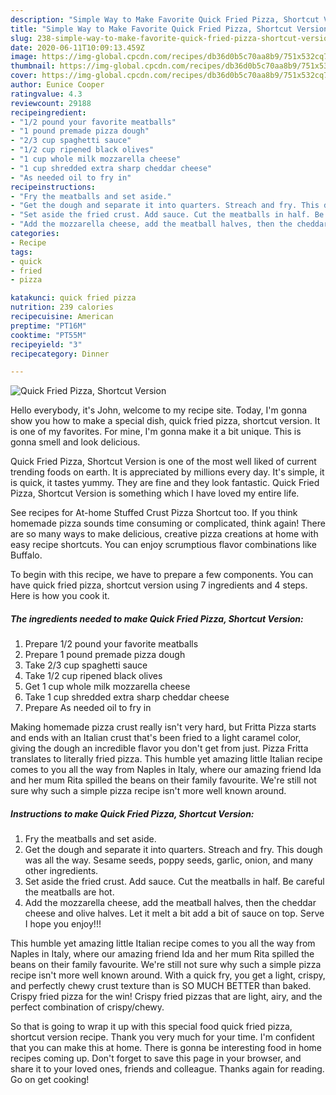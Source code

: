 ```yaml
---
description: "Simple Way to Make Favorite Quick Fried Pizza, Shortcut Version"
title: "Simple Way to Make Favorite Quick Fried Pizza, Shortcut Version"
slug: 238-simple-way-to-make-favorite-quick-fried-pizza-shortcut-version
date: 2020-06-11T10:09:13.459Z
image: https://img-global.cpcdn.com/recipes/db36d0b5c70aa8b9/751x532cq70/quick-fried-pizza-shortcut-version-recipe-main-photo.jpg
thumbnail: https://img-global.cpcdn.com/recipes/db36d0b5c70aa8b9/751x532cq70/quick-fried-pizza-shortcut-version-recipe-main-photo.jpg
cover: https://img-global.cpcdn.com/recipes/db36d0b5c70aa8b9/751x532cq70/quick-fried-pizza-shortcut-version-recipe-main-photo.jpg
author: Eunice Cooper
ratingvalue: 4.3
reviewcount: 29188
recipeingredient:
- "1/2 pound your favorite meatballs"
- "1 pound premade pizza dough"
- "2/3 cup spaghetti sauce"
- "1/2 cup ripened black olives"
- "1 cup whole milk mozzarella cheese"
- "1 cup shredded extra sharp cheddar cheese"
- "As needed oil to fry in"
recipeinstructions:
- "Fry the meatballs and set aside."
- "Get the dough and separate it into quarters. Streach and fry. This dough was all the way. Sesame seeds, poppy seeds, garlic, onion, and many other ingredients."
- "Set aside the fried crust. Add sauce. Cut the meatballs in half. Be careful the meatballs are hot."
- "Add the mozzarella cheese, add the meatball halves, then the cheddar cheese and olive halves. Let it melt a bit add a bit of sauce on top. Serve I hope you enjoy!!!"
categories:
- Recipe
tags:
- quick
- fried
- pizza

katakunci: quick fried pizza 
nutrition: 239 calories
recipecuisine: American
preptime: "PT16M"
cooktime: "PT55M"
recipeyield: "3"
recipecategory: Dinner

---
```



![Quick Fried Pizza, Shortcut Version](https://img-global.cpcdn.com/recipes/db36d0b5c70aa8b9/751x532cq70/quick-fried-pizza-shortcut-version-recipe-main-photo.jpg)

Hello everybody, it's John, welcome to my recipe site. Today, I'm gonna show you how to make a special dish, quick fried pizza, shortcut version. It is one of my favorites. For mine, I'm gonna make it a bit unique. This is gonna smell and look delicious.

Quick Fried Pizza, Shortcut Version is one of the most well liked of current trending foods on earth. It is appreciated by millions every day. It's simple, it is quick, it tastes yummy. They are fine and they look fantastic. Quick Fried Pizza, Shortcut Version is something which I have loved my entire life.

See recipes for At-home Stuffed Crust Pizza Shortcut too. If you think homemade pizza sounds time consuming or complicated, think again! There are so many ways to make delicious, creative pizza creations at home with easy recipe shortcuts. You can enjoy scrumptious flavor combinations like Buffalo.


To begin with this recipe, we have to prepare a few components. You can have quick fried pizza, shortcut version using 7 ingredients and 4 steps. Here is how you cook it.

<!--inarticleads1-->

##### The ingredients needed to make Quick Fried Pizza, Shortcut Version:

1. Prepare 1/2 pound your favorite meatballs
1. Prepare 1 pound premade pizza dough
1. Take 2/3 cup spaghetti sauce
1. Take 1/2 cup ripened black olives
1. Get 1 cup whole milk mozzarella cheese
1. Take 1 cup shredded extra sharp cheddar cheese
1. Prepare As needed oil to fry in


Making homemade pizza crust really isn&#39;t very hard, but Fritta Pizza starts and ends with an Italian crust that&#39;s been fried to a light caramel color, giving the dough an incredible flavor you don&#39;t get from just. Pizza Fritta translates to literally fried pizza. This humble yet amazing little Italian recipe comes to you all the way from Naples in Italy, where our amazing friend Ida and her mum Rita spilled the beans on their family favourite. We&#39;re still not sure why such a simple pizza recipe isn&#39;t more well known around. 

<!--inarticleads2-->

##### Instructions to make Quick Fried Pizza, Shortcut Version:

1. Fry the meatballs and set aside.
1. Get the dough and separate it into quarters. Streach and fry. This dough was all the way. Sesame seeds, poppy seeds, garlic, onion, and many other ingredients.
1. Set aside the fried crust. Add sauce. Cut the meatballs in half. Be careful the meatballs are hot.
1. Add the mozzarella cheese, add the meatball halves, then the cheddar cheese and olive halves. Let it melt a bit add a bit of sauce on top. Serve I hope you enjoy!!!


This humble yet amazing little Italian recipe comes to you all the way from Naples in Italy, where our amazing friend Ida and her mum Rita spilled the beans on their family favourite. We&#39;re still not sure why such a simple pizza recipe isn&#39;t more well known around. With a quick fry, you get a light, crispy, and perfectly chewy crust texture than is SO MUCH BETTER than baked. Crispy fried pizza for the win! Crispy fried pizzas that are light, airy, and the perfect combination of crispy/chewy. 

So that is going to wrap it up with this special food quick fried pizza, shortcut version recipe. Thank you very much for your time. I'm confident that you can make this at home. There is gonna be interesting food in home recipes coming up. Don't forget to save this page in your browser, and share it to your loved ones, friends and colleague. Thanks again for reading. Go on get cooking!

